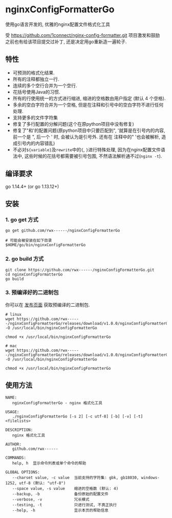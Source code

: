 # nginxConfigFormatterGo

使用go语言开发的, 优雅的nginx配置文件格式化工具

受 <https://github.com/1connect/nginx-config-formatter.git> 项目激发和鼓励  
之前也有给该项目提交过补丁, 还是决定用go重新造一遍轮子.

## 特性

- 可预测的格式化结果.
- 所有的注释都独立一行.
- 连续的多个空行合并为一个空行.
- 花括号使用Java的习惯.
- 所有的行使用统一的方式进行缩进, 缩进的空格数由用户指定 (默认 4 个空格).
- 多余的空白字符合并为一个空格, 但是在注释和引号中的空白字符不进行任何处理.
- 支持更多的文件字符集
- 修复了多行配置的分解问题(这个在原python项目中没有修复)
- 修复了"和'的配置问题(原python项目中只要匹配到", '就算是在引号内的内容, 前一个是 ", 后一个 ' 时, 会被认为是引号外. 还有在 注释中的" '也会被解析, 造成引号内的内容错乱)
- 不必对`${variable}`及`rewrite`中的`{`, `}`进行特殊处理, 因为在nginx配置文件语法中, 这些时候的花括号都需要被引号包围, 不然语法解析通不过(`nginx -t`).

## 编译要求

go 1.14.4+ (or go 1.13.12+)

## 安装

### 1. go get 方式

```shell
go get github.com/rwx------/nginxConfigFormatterGo

# 可能会被安装在如下目录
$HOME/go/bin/nginxConfigFormatterGo
```

### 2. go build 方式

```shell
git clone https://github.com/rwx------/nginxConfigFormatterGo.git
cd nginxConfigFormatterGo
go build
```

### 3. 预编译好的二进制包

你可以在 [发布页面](https://github.com/rwx------/nginxConfigFormatterGo/releases) 获取预编译的二进制包.

```shell
# linux
wget https://github.com/rwx------/nginxConfigFormatterGo/releases/download/v1.0.0/nginxConfigFormatterGo_linux_amd64 -O /usr/local/bin/nginxConfigFormatterGo

chmod +x /usr/local/bin/nginxConfigFormatterGo

# mac  
wget https://github.com/rwx------/nginxConfigFormatterGo/releases/download/v1.0.0/nginxConfigFormatterGo_darwin_amd64  -O /usr/local/bin/nginxConfigFormatterGo

chmod +x /usr/local/bin/nginxConfigFormatterGo
```

## 使用方法

```code
NAME:
   nginxConfigFormatterGo - nginx 格式化工具

USAGE:
   ./nginxConfigFormatterGo [-s 2] [-c utf-8] [-b] [-v] [-t] <filelists>

DESCRIPTION:
   nginx 格式化工具

AUTHOR:
   github.com/rwx------

COMMANDS:
   help, h  显示命令列表或单个命令的帮助

GLOBAL OPTIONS:
   --charset value, -c value  当前支持的字符集: gbk, gb18030, windows-1252, utf-8 (默认: "utf-8")
   --space value, -s value    缩进的空格数 (默认: 4)
   --backup, -b               备份原始的配置文件
   --verbose, -v              冗长模式
   --testing, -t              只进行测试, 不真正执行
   --help, -h                 显示本页的帮助信息
```
